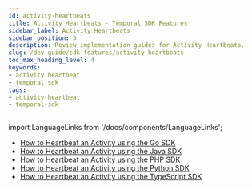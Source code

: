 ```yaml
---
id: activity-heartbeats
title: Activity Heartbeats - Temporal SDK Features
sidebar_label: Activity Heartbeats
sidebar_position: 5
description: Review implementation guides for Activity Heartbeats.
slug: /dev-guide/sdk-features/activity-heartbeats
toc_max_heading_level: 4
keywords:
- activity heartbeat
- temporal sdk
tags:
- activity-heartbeat
- temporal-sdk
---
```


<!-- THIS FILE IS GENERATED. DO NOT EDIT THIS FILE DIRECTLY -->

import LanguageLinks from '/docs/components/LanguageLinks';

- [How to Heartbeat an Activity using the Go SDK](/dev-guide/go/features/activity-heartbeats#activity-heartbeats)
- [How to Heartbeat an Activity using the Java SDK](/dev-guide/java/features#activity-heartbeats)
- [How to Heartbeat an Activity using the PHP SDK](/dev-guide/php/features#activity-heartbeats)
- [How to Heartbeat an Activity using the Python SDK](/dev-guide/python/features#activity-heartbeats)
- [How to Heartbeat an Activity using the TypeScript SDK](/dev-guide/typescript/features#activity-heartbeats)
